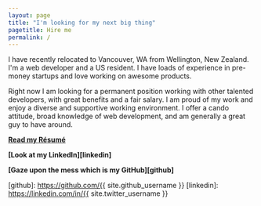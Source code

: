 ```yaml
---
layout: page
title: "I'm looking for my next big thing"
pagetitle: Hire me
permalink: /
---
```


I have recently relocated to Vancouver, WA from Wellington, New Zealand. I'm a web developer and a US resident. I have loads of experience in pre-money startups and love working on awesome products.

Right now I am looking for a permanent position working with other talented developers, with great benefits and a fair salary. I am proud of my work and enjoy a diverse and supportive working environment. I offer a cando attitude, broad knowledge of web development, and am generally a great guy to have around.

**[Read my Résumé][resume]**

**[Look at my LinkedIn][linkedin]**

**[Gaze upon the mess which is my GitHub][github]**

[resume]: /resume
[github]: https://github.com/{{ site.github_username }}
[linkedin]: https://linkedin.com/in/{{ site.twitter_username }}
